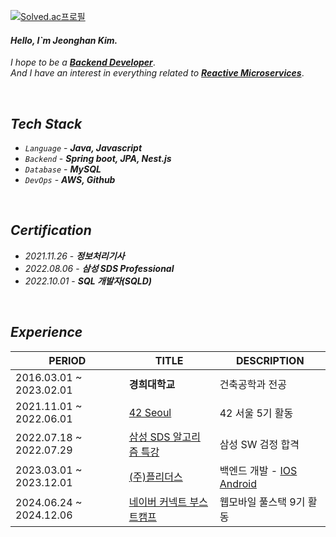 [![Solved.ac프로필](http://mazassumnida.wtf/api/mini/generate_badge?boj=yhs03043)](https://solved.ac/yhs03043)


#### _Hello, I`m Jeonghan Kim._  

_I hope to be a_ [**_Backend Developer_**](https://github.com/jjeonghak/note-repository).  
_And I have an interest in everything related to_ [**_Reactive Microservices_**](https://github.com/jjeonghak/vinsguru-microservices).  


</br>

## _Tech Stack_ 
* _`Language`_ - **_Java, Javascript_**
* _`Backend`_ - **_Spring boot, JPA, Nest.js_**
* _`Database`_ - **_MySQL_**
* _`DevOps`_ - **_AWS, Github_**


</br>

## _Certification_
* _2021.11.26_ - **_정보처리기사_**
* _2022.08.06_ - **_삼성 SDS Professional_**
* _2022.10.01_ - **_SQL 개발자(SQLD)_**


</br>

## _Experience_
| **PERIOD** | **TITLE** | **DESCRIPTION** |
| ------- | ------- | ------- |
| 2016.03.01 ~ 2023.02.01 | **경희대학교** | 건축공학과 전공 |
| 2021.11.01 ~ 2022.06.01 | [42 Seoul](https://www.42seoul.kr/seoul42/main/view) | 42 서울 5기 활동 |
| 2022.07.18 ~ 2022.07.29 | [삼성 SDS 알고리즘 특강](https://www.samsungsds.com/kr/insights/1233793_4627.html) | 삼성 SW 검정 합격 |
| 2023.03.01 ~ 2023.12.01 | [(주)플리더스](https://www.plithus.kr) | 백엔드 개발 - [IOS](https://apps.apple.com/kr/app/id6443593709) [Android](https://play.google.com/store/apps/details?id=kr.plithus.app)  |
| 2024.06.24 ~ 2024.12.06 | [네이버 커넥트 부스트캠프](https://boostcamp.connect.or.kr/) | 웹모바일 풀스택 9기 활동 |


<!--
**jjeonghak/jjeonghak* is a ✨ _special_ ✨ repository because its `README.md` (this file) appears on your GitHub profile.

Here are some ideas to get you started:

- 🔭 I’m currently working on ...
- 🌱 I’m currently learning ...
- 👯 I’m looking to collaborate on ...
- 🤔 I’m looking for help with ...
- 💬 Ask me about ...
- 📫 How to reach me: ...
- 😄 Pronouns: ...
- ⚡ Fun fact: ...
-->
